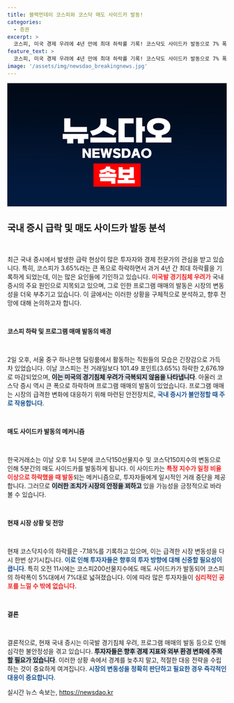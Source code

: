```yaml
---
title: 블랙먼데이 코스피와 코스닥 매도 사이드카 발동!
categories:
  - 증권
excerpt: >
  코스피, 미국 경제 우려에 4년 만에 최대 하락률 기록! 코스닥도 사이드카 발동으로 7% 폭락. 불안정한 시장 속, 투자자들의 긴장감이 고조되고 있다. 클릭해서 자세한 내용을 확인하세요!
feature_text: >
  코스피, 미국 경제 우려에 4년 만에 최대 하락률 기록! 코스닥도 사이드카 발동으로 7% 폭락. 불안정한 시장 속, 투자자들의 긴장감이 고조되고 있다. 클릭해서 자세한 내용을 확인하세요!
image: '/assets/img/newsdao_breakingnews.jpg'
---
```


<p><img src="/assets/img/newsdao_breakingnews.jpg" alt="ontimetimes 속보" /></p>

<h2 data-ke-size="size26">국내 증시 급락 및 매도 사이드카 발동 분석</h2>

<p data-ke-size="size16">&nbsp;</p>

<p>최근 국내 증시에서 발생한 급락 현상이 많은 투자자와 경제 전문가의 관심을 받고 있습니다. 특히, 코스피가 3.65%라는 큰 폭으로 하락하면서 과거 4년 간 최대 하락률을 기록하게 되었는데, 이는 많은 요인들에 기인하고 있습니다. <b><span style="color: #ee2323;">미국발 경기침체 우려가</span></b> 국내 증시의 주요 원인으로 지목되고 있으며, 그로 인한 프로그램 매매의 발동은 시장의 변동성을 더욱 부추기고 있습니다. 이 글에서는 이러한 상황을 구체적으로 분석하고, 향후 전망에 대해 논의하고자 합니다.</p>

<p data-ke-size="size16">&nbsp;</p>

<p><b>코스피 하락 및 프로그램 매매 발동의 배경</b></p>

<p data-ke-size="size16">&nbsp;</p>

<p>2일 오후, 서울 중구 하나은행 딜링룸에서 활동하는 직원들의 모습은 긴장감으로 가득 차 있었습니다. 이날 코스피는 전 거래일보다 101.49 포인트(3.65%) 하락한 2,676.19로 마감되었으며, <b><span style="background-color: #21538527;">이는 미국의 경기침체 우려가 극복되지 않음을 나타냅니다</span></b>. 아울러 코스닥 증시 역시 큰 폭으로 하락하며 프로그램 매매의 발동이 있었습니다. 프로그램 매매는 시장의 급격한 변화에 대응하기 위해 마련된 안전장치로, <b><span style="color: #1a5490;">국내 증시가 불안정할 때 주로 작용합니다</span></b>.</p>

<p data-ke-size="size16">&nbsp;</p>

<p><b>매도 사이드카 발동의 메커니즘</b></p>

<p data-ke-size="size16">&nbsp;</p>

<p>한국거래소는 이날 오후 1시 5분에 코스닥150선물지수 및 코스닥150지수의 변동으로 인해 5분간의 매도 사이드카를 발동하게 됩니다. 이 사이드카는 <b><span style="color: #ee2323;">특정 지수가 일정 비율 이상으로 하락했을 때 발동</span></b>되는 메커니즘으로, 투자자들에게 일시적인 거래 중단을 제공합니다. 그러므로 <b><span style="background-color: #21538527;">이러한 조치가 시장의 안정을 꾀하고</span></b> 있을 가능성을 긍정적으로 바라볼 수 있습니다.</p>

<p data-ke-size="size16">&nbsp;</p>

<p><b>현재 시장 상황 및 전망</b></p>

<p data-ke-size="size16">&nbsp;</p>

<p>현재 코스닥지수의 하락률은 -7.18%를 기록하고 있으며, 이는 급격한 시장 변동성을 다시 한번 상기시킵니다. <b><span style="color: #1a5490;">이로 인해 투자자들은 향후의 투자 방향에 대해 신중할 필요성이 큽니다</span></b>. 특히 오전 11시에는 코스피200선물지수에도 매도 사이드카가 발동되어 코스피의 하락폭이 5%대에서 7%대로 넓혀졌습니다. 이에 따라 많은 투자자들이 <b><span style="color: #ee2323;">심리적인 공포를 느낄 수 밖에 없습니다</span></b>.</p>

<p data-ke-size="size16">&nbsp;</p>

<p><b>결론</b></p>

<p data-ke-size="size16">&nbsp;</p>

<p>결론적으로, 현재 국내 증시는 미국발 경기침체 우려, 프로그램 매매의 발동 등으로 인해 심각한 불안정성을 겪고 있습니다. <b><span style="background-color: #21538527;">투자자들은 향후 경제 지표와 외부 환경 변화에 주목할 필요가 있습니다</span></b>. 이러한 상황 속에서 경계를 늦추지 말고, 적절한 대응 전략을 수립하는 것이 중요하게 여겨집니다. <b><span style="color: #1a5490;">시장의 변동성을 정확히 판단하고 필요한 경우 즉각적인 대응이 중요합니다</span></b>.</p>
실시간 뉴스 속보는, <a href="https://newsdao.kr" rel="dofollow">https://newsdao.kr</a>


